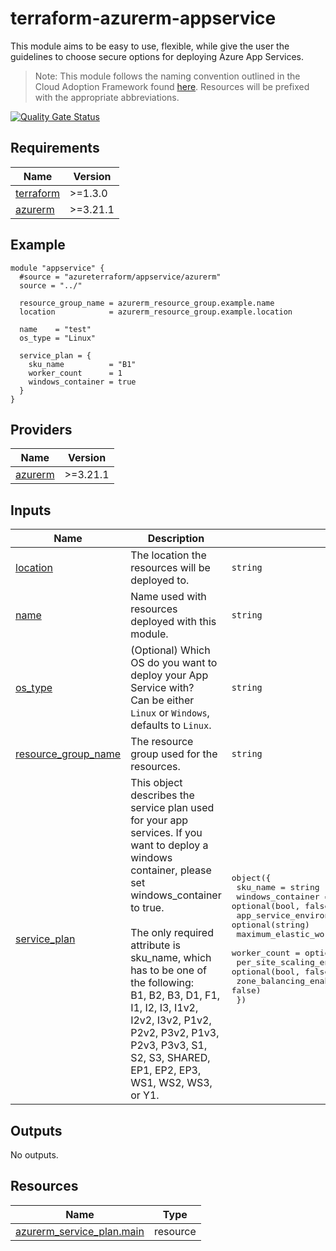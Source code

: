 <!-- BEGIN_TF_DOCS -->
# terraform-azurerm-appservice

This module aims to be easy to use, flexible, while give the user the guidelines to choose secure options for deploying Azure App Services.

>Note: This module follows the naming convention outlined in the Cloud Adoption Framework found [here](https://learn.microsoft.com/azure/cloud-adoption-framework/ready/azure-best-practices/resource-abbreviations?WT.mc_id=AZ-MVP-5004348). Resources will be prefixed with the appropriate abbreviations.

[![Quality Gate Status](https://sonarcloud.io/api/project_badges/measure?project=azureterraform_terraform-azurerm-appservice&metric=alert_status)](https://sonarcloud.io/summary/new_code?id=azureterraform_terraform-azurerm-appservice)

## Requirements

| Name | Version |
|------|---------|
| <a name="requirement_terraform"></a> [terraform](#requirement\_terraform) | >=1.3.0 |
| <a name="requirement_azurerm"></a> [azurerm](#requirement\_azurerm) | >=3.21.1 |

## Example

```hcl
module "appservice" {
  #source = "azureterraform/appservice/azurerm"
  source = "../"

  resource_group_name = azurerm_resource_group.example.name
  location            = azurerm_resource_group.example.location

  name    = "test"
  os_type = "Linux"

  service_plan = {
    sku_name          = "B1"
    worker_count      = 1
    windows_container = true
  }
}
```

## Providers

| Name | Version |
|------|---------|
| <a name="provider_azurerm"></a> [azurerm](#provider\_azurerm) | >=3.21.1 |

## Inputs

| Name | Description | Type | Default | Required |
|------|-------------|------|---------|:--------:|
| <a name="input_location"></a> [location](#input\_location) | The location the resources will be deployed to. | `string` | n/a | yes |
| <a name="input_name"></a> [name](#input\_name) | Name used with resources deployed with this module. | `string` | n/a | yes |
| <a name="input_os_type"></a> [os\_type](#input\_os\_type) | (Optional) Which OS do you want to deploy your App Service with?<br>  Can be either `Linux` or `Windows`, defaults to `Linux`. | `string` | `"Linux"` | no |
| <a name="input_resource_group_name"></a> [resource\_group\_name](#input\_resource\_group\_name) | The resource group used for the resources. | `string` | n/a | yes |
| <a name="input_service_plan"></a> [service\_plan](#input\_service\_plan) | This object describes the service plan used for your app services. If you want to deploy a windows container, please set windows\_container to true.<br><br>  The only required attribute is sku\_name, which has to be one of the following:<br>  B1, B2, B3, D1, F1, I1, I2, I3, I1v2, I2v2, I3v2, P1v2, P2v2, P3v2, P1v3, P2v3, P3v3, S1, S2, S3, SHARED, EP1, EP2, EP3, WS1, WS2, WS3, or Y1. | <pre>object({<br>    sku_name                     = string<br>    windows_container            = optional(bool, false)<br>    app_service_environment_id   = optional(string)<br>    maximum_elastic_worker_count = optional(number)<br>    worker_count                 = optional(number)<br>    per_site_scaling_enabled     = optional(bool, false)<br>    zone_balancing_enabled       = optional(bool, false)<br>  })</pre> | n/a | yes |

## Outputs

No outputs.

## Resources

| Name | Type |
|------|------|
| [azurerm_service_plan.main](https://registry.terraform.io/providers/hashicorp/azurerm/latest/docs/resources/service_plan) | resource |
<!-- END_TF_DOCS -->